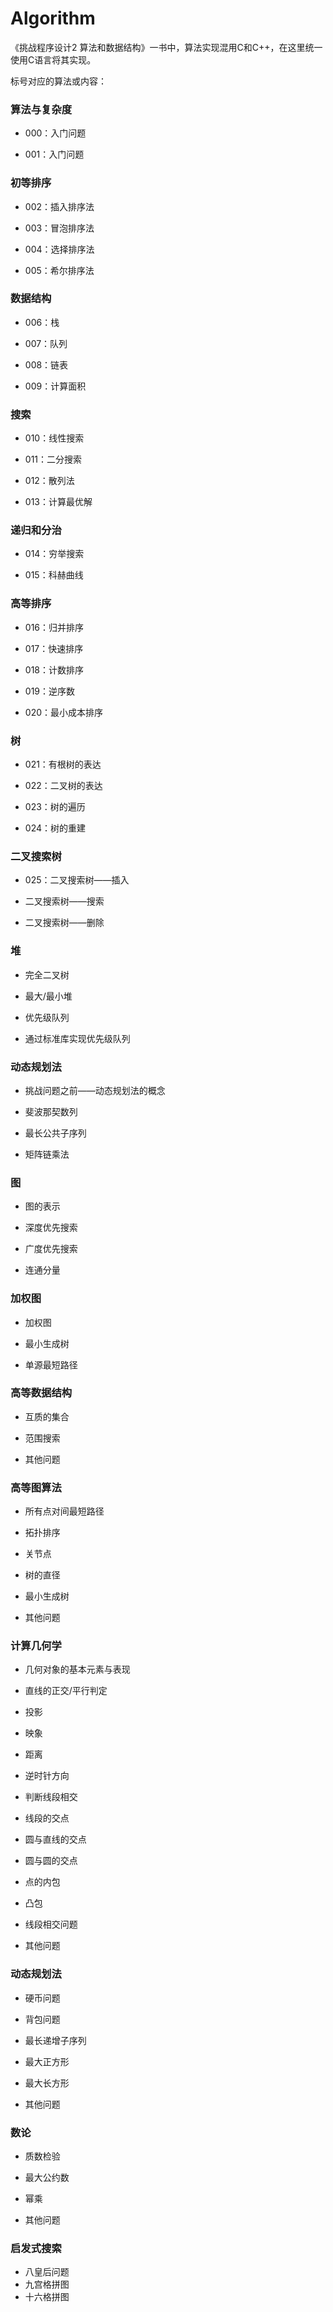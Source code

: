 # Algorithm

《挑战程序设计2 算法和数据结构》一书中，算法实现混用C和C++，在这里统一使用C语言将其实现。

标号对应的算法或内容：

### 算法与复杂度

- 000：入门问题

- 001：入门问题

### 初等排序

- 002：插入排序法

- 003：冒泡排序法
- 004：选择排序法
- 005：希尔排序法

### 数据结构

- 006：栈

- 007：队列
- 008：链表
- 009：计算面积

### 搜索

- 010：线性搜索

- 011：二分搜索
- 012：散列法
- 013：计算最优解

### 递归和分治

- 014：穷举搜索

- 015：科赫曲线

### 高等排序

- 016：归并排序

- 017：快速排序
- 018：计数排序
- 019：逆序数
- 020：最小成本排序

### 树

- 021：有根树的表达 

- 022：二叉树的表达 
- 023：树的遍历 
- 024：树的重建

### 二叉搜索树 

- 025：二叉搜索树——插入 

- 二叉搜索树——搜索 
- 二叉搜索树——删除 

### 堆 

- 完全二叉树 

- 最大/最小堆
- 优先级队列 
- 通过标准库实现优先级队列

### 动态规划法

- 挑战问题之前——动态规划法的概念

- 斐波那契数列 
- 最长公共子序列 
- 矩阵链乘法

### 图 

- 图的表示 

- 深度优先搜索 
- 广度优先搜索 
- 连通分量

### 加权图

- 加权图

- 最小生成树
- 单源最短路径

### 高等数据结构 

- 互质的集合 

- 范围搜索 
- 其他问题 

### 高等图算法 

- 所有点对间最短路径

- 拓扑排序 
- 关节点 
- 树的直径 
- 最小生成树 
- 其他问题 

### 计算几何学

- 几何对象的基本元素与表现

- 直线的正交/平行判定 
- 投影
- 映象
- 距离
- 逆时针方向 
- 判断线段相交 
- 线段的交点 
- 圆与直线的交点 
- 圆与圆的交点 
- 点的内包 
- 凸包
- 线段相交问题 
- 其他问题 

### 动态规划法 

- 硬币问题 

- 背包问题 
- 最长递增子序列
- 最大正方形
- 最大长方形 
- 其他问题

### 数论 

- 质数检验

- 最大公约数 
- 幂乘
- 其他问题

### 启发式搜索

- 八皇后问题
- 九宫格拼图
- 十六格拼图